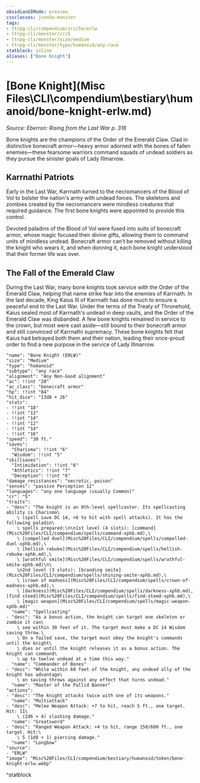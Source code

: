 ```yaml
---
obsidianUIMode: preview
cssclasses: json5e-monster
tags:
- ttrpg-cli/compendium/src/5e/erlw
- ttrpg-cli/monster/cr/5
- ttrpg-cli/monster/size/medium
- ttrpg-cli/monster/type/humanoid/any-race
statblock: inline
aliases: ["Bone Knight"]
---
```

# [Bone Knight](Misc Files\CLI\compendium\bestiary\humanoid/bone-knight-erlw.md)
*Source: Eberron: Rising from the Last War p. 316*  

Bone knights are the champions of the Order of the Emerald Claw. Clad in distinctive bonecraft armor—heavy armor adorned with the bones of fallen enemies—these fearsome warriors command squads of undead soldiers as they pursue the sinister goals of Lady Illmarrow.

## Karrnathi Patriots

Early in the Last War, Karrnath turned to the necromancers of the Blood of Vol to bolster the nation's army with undead forces. The skeletons and zombies created by the necromancers were mindless creatures that required guidance. The first bone knights were appointed to provide this control.

Devoted paladins of the Blood of Vol were fused into suits of bonecraft armor, whose magic focused their divine gifts, allowing them to command units of mindless undead. Bonecraft armor can't be removed without killing the knight who wears it, and when donning it, each bone knight understood that their former life was over.

## The Fall of the Emerald Claw

During the Last War, many bone knights took service with the Order of the Emerald Claw, helping that name strike fear into the enemies of Karrnath. In the last decade, King Kaius III of Karrnath has done much to ensure a peaceful end to the Last War. Under the terms of the Treaty of Thronehold, Kaius sealed most of Karrnath's undead in deep vaults, and the Order of the Emerald Claw was disbanded. A few bone knights remained in service to the crown, but most were cast aside—still bound to their bonecraft armor and still convinced of Karrnathi supremacy. These bone knights felt that Kaius had betrayed both them and their nation, leading their once-proud order to find a new purpose in the service of Lady Illmarrow.

```statblock
"name": "Bone Knight (ERLW)"
"size": "Medium"
"type": "humanoid"
"subtype": "any race"
"alignment": "Any Non-Good alignment"
"ac": !!int "20"
"ac_class": "bonecraft armor"
"hp": !!int "84"
"hit_dice": "13d8 + 26"
"stats":
- !!int "18"
- !!int "13"
- !!int "14"
- !!int "12"
- !!int "14"
- !!int "16"
"speed": "30 ft."
"saves":
  "Charisma": !!int "6"
  "Wisdom": !!int "5"
"skillsaves":
  "Intimidation": !!int "6"
  "Athletics": !!int "7"
  "Deception": !!int "6"
"damage_resistances": "necrotic, poison"
"senses": "passive Perception 12"
"languages": "any one language (usually Common)"
"cr": "5"
"traits":
- "desc": "The knight is an 8th-level spellcaster. Its spellcasting ability is Charisma\
    \ (spell save DC 14, +6 to hit with spell attacks). It has the following paladin\
    \ spells prepared:\n\n1st level (4 slots): [command](Misc%20Files/CLI/compendium/spells/command-xphb.md),\
    \ [compelled duel](Misc%20Files/CLI/compendium/spells/compelled-duel-xphb.md),\
    \ [hellish rebuke](Misc%20Files/CLI/compendium/spells/hellish-rebuke-xphb.md),\
    \ [wrathful smite](Misc%20Files/CLI/compendium/spells/wrathful-smite-xphb.md)\n\
    \n2nd level (3 slots): [branding smite](Misc%20Files/CLI/compendium/spells/shining-smite-xphb.md),\
    \ [crown of madness](Misc%20Files/CLI/compendium/spells/crown-of-madness-xphb.md),\
    \ [darkness](Misc%20Files/CLI/compendium/spells/darkness-xphb.md), [find steed](Misc%20Files/CLI/compendium/spells/find-steed-xphb.md),\
    \ [magic weapon](Misc%20Files/CLI/compendium/spells/magic-weapon-xphb.md)"
  "name": "Spellcasting"
- "desc": "As a bonus action, the knight can target one skeleton or zombie it can\
    \ see within 30 feet of it. The target must make a DC 14 Wisdom saving throw.\
    \ On a failed save, the target must obey the knight's commands until the knight\
    \ dies or until the knight releases it as a bonus action. The knight can command\
    \ up to twelve undead at a time this way."
  "name": "Commander of Bones"
- "desc": "While within 60 feet of the knight, any undead ally of the knight has advantage\
    \ on saving throws against any effect that turns undead."
  "name": "Master of the Pallid Banner"
"actions":
- "desc": "The knight attacks twice with one of its weapons."
  "name": "Multiattack"
- "desc": "Melee Weapon Attack: +7 to hit, reach 5 ft., one target. Hit: 11\
    \ (2d6 + 4) slashing damage."
  "name": "Greatsword"
- "desc": "Ranged Weapon Attack: +4 to hit, range 150/600 ft., one target. Hit:\
    \ 5 (1d8 + 1) piercing damage."
  "name": "Longbow"
"source":
- "ERLW"
"image": "Misc%20Files/CLI/compendium/bestiary/humanoid/token/bone-knight-erlw.webp"
```
^statblock